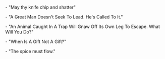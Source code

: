\- "May thy knife chip and shatter"

\- "A Great Man Doesn't Seek To Lead. He's Called To It."

\- "An Animal Caught In A Trap Will Gnaw Off Its Own Leg To Escape. What Will You Do?"

\- "When Is A Gift Not A Gift?"

\- "The spice must flow."

